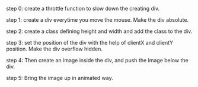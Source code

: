 step 0: create a throttle function to slow down the creating div.

step 1: create a div everytime you move the mouse. Make the div absolute.

step 2: create a class defining height and width and add the class to the div.

step 3: set the position of the div with the help of clientX and clientY position. Make the div overflow hidden.

step 4: Then create an image inside the div, and push the image below the div.

step 5: Bring the image up in animated way.
